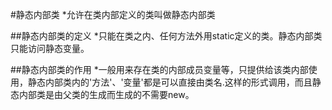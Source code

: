 #静态内部类
*允许在类内部定义的类叫做静态内部类

##静态内部类的定义
*只能在类之内、任何方法外用static定义的类。静态内部类只能访问静态变量。

##静态内部类的作用
*一般用来存在类的内部成员变量等，只提供给该类内部使用，静态内部类内的'方法'、'变量'都是可以直接由类名.这样的形式调用，而且静态内部类是由父类的生成而生成的不需要new。